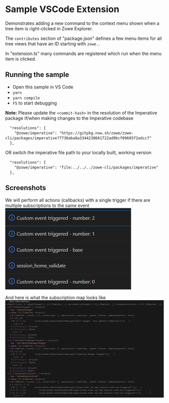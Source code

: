 # Sample VSCode Extension

Demonstrates adding a new command to the context menu shown when a tree item is right-clicked in Zowe Explorer.

The `contributes` section of "package.json" defines a few menu items for all tree views that have an ID starting with `zowe.`.

In "extension.ts" many commands are registered which run when the menu item is clicked.

## Running the sample

- Open this sample in VS Code
- `yarn`
- `yarn compile`
- `F5` to start debugging

**Note:** Please update the `<commit-hash>` in the resolution of the Imperative package if/when making changes to the Imperative codebase
```jsonc
  "resolutions": {
    "@zowe/imperative": "https://gitpkg.now.sh/zowe/zowe-cli/packages/imperative?7730aba8a3344230661722ad9bcf09605f2adcc7"
  },
```
OR switch the imperative file path to your locally built, working version
```jsonc
  "resolutions": {
    "@zowe/imperative": "file:../../../zowe-cli/packages/imperative"
  },
```

## Screenshots

We will perform all actions (callbacks) with a single trigger if there are multiple subscriptions to the same event
![CustomEvents](res/customEvents.png)

And here is what the subscription map looks like
![AllSubs](res/allSubs.png)


